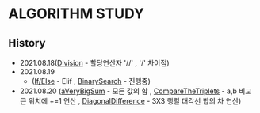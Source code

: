 # ALGORITHM STUDY

## History

- 2021.08.18([Division](https://github.com/dahoonchoi/algorithm_study/blob/main/hackerrank/prct_division.py) - 할당연산자 '//' , '/' 차이점)
- 2021.08.19 
  + ([If/Else](https://github.com/dahoonchoi/algorithm_study/blob/main/hackerrank/prct_ifelse.py) - Elif ,
[BinarySearch](https://github.com/dahoonchoi/algorithm_study/blob/main/programmers/prct_binarysearch.py) - 진행중)
- 2021.08.20
([aVeryBigSum](https://github.com/dahoonchoi/algorithm_study/blob/main/hackerrank/averybigsum.py) - 모든 값의 합 ,
[CompareTheTriplets](https://github.com/dahoonchoi/algorithm_study/blob/main/hackerrank/compare_the_triplets.py) - a,b 비교 큰 위치에 +=1 연산 ,
[DiagonalDifference](https://github.com/dahoonchoi/algorithm_study/blob/main/hackerrank/diagonal_difference.py) - 3X3 행렬 대각선 합의 차 연산)
